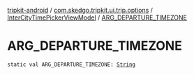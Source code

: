 [tripkit-android](../../index.md) / [com.skedgo.tripkit.ui.trip.options](../index.md) / [InterCityTimePickerViewModel](index.md) / [ARG_DEPARTURE_TIMEZONE](./-a-r-g_-d-e-p-a-r-t-u-r-e_-t-i-m-e-z-o-n-e.md)

# ARG_DEPARTURE_TIMEZONE

`static val ARG_DEPARTURE_TIMEZONE: `[`String`](https://kotlinlang.org/api/latest/jvm/stdlib/kotlin/-string/index.html)